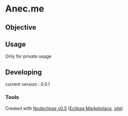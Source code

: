 # Anec.me

## Objective



## Usage

 Only for private usage


## Developing

 current version : 0.0.1



### Tools

Created with [Nodeclipse v0.5](https://github.com/Nodeclipse/nodeclipse-1)
 ([Eclipse Marketplace](http://marketplace.eclipse.org/content/nodeclipse), [site](http://www.nodeclipse.org))   

